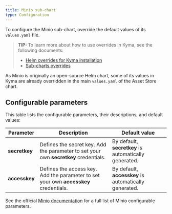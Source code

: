 ```yaml
---
title: Minio sub-chart
type: Configuration
---
```


To configure the Minio sub-chart, override the default values of its `values.yaml` file. 

>**TIP:** To learn more about how to use overrides in Kyma, see the following documents: 
>* [Helm overrides for Kyma installation](/root/kyma/#configuration-helm-overrides-for-kyma-installation)
>* [Sub-charts overrides](/root/kyma/#configuration-helm-overrides-for-kyma-installation-sub-chart-overrides)

As Minio is originally an open-source Helm chart, some of its values in Kyma are already overridden in the main `values.yaml` of the Asset Store chart.

## Configurable parameters

This table lists the configurable parameters, their descriptions, and default values:

| Parameter | Description | Default value |
|-----------|-------------|---------------|
| **secretkey** | Defines the secret key. Add the parameter to set your own **secretkey** credentials. | By default, **secretkey** is automatically generated. |
| **accesskey** | Defines the access key. Add the parameter to set your own **accesskey** credentials.  | By default, **accesskey** is automatically generated. |

See the official [Minio documentation](https://github.com/helm/charts/tree/master/stable/minio#configuration) for a full list of Minio configurable parameters.
